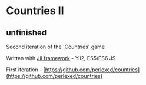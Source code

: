 # Countries II
## unfinished

Second iteration of the 'Countries' game

Written with [Jii framework](https://github.com/jiisoft/jiiframework.ru) - Yii2, ES5/ES6 JS

First iteration - [https://github.com/perlexed/countries](https://github.com/perlexed/countries)
